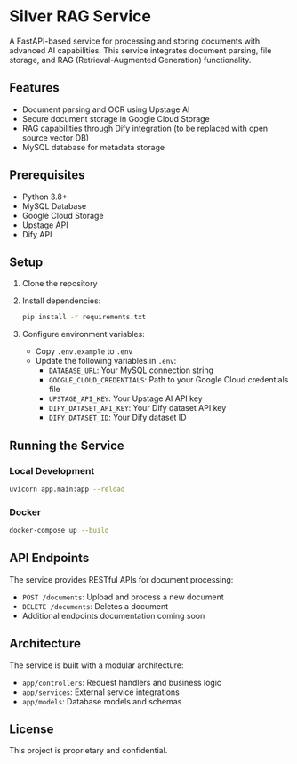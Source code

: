 # Silver RAG Service

A FastAPI-based service for processing and storing documents with advanced AI capabilities. This service integrates document parsing, file storage, and RAG (Retrieval-Augmented Generation) functionality.

## Features

- Document parsing and OCR using Upstage AI
- Secure document storage in Google Cloud Storage
- RAG capabilities through Dify integration (to be replaced with open source vector DB)
- MySQL database for metadata storage

## Prerequisites

- Python 3.8+
- MySQL Database
- Google Cloud Storage
- Upstage API
- Dify API

## Setup

1. Clone the repository

2. Install dependencies:

   ```bash
   pip install -r requirements.txt
   ```

3. Configure environment variables:
   - Copy `.env.example` to `.env`
   - Update the following variables in `.env`:
     - `DATABASE_URL`: Your MySQL connection string
     - `GOOGLE_CLOUD_CREDENTIALS`: Path to your Google Cloud credentials file
     - `UPSTAGE_API_KEY`: Your Upstage AI API key
     - `DIFY_DATASET_API_KEY`: Your Dify dataset API key
     - `DIFY_DATASET_ID`: Your Dify dataset ID

## Running the Service

### Local Development

```bash
uvicorn app.main:app --reload
```

### Docker

```bash
docker-compose up --build
```

## API Endpoints

The service provides RESTful APIs for document processing:

- `POST /documents`: Upload and process a new document
- `DELETE /documents`: Deletes a document
- Additional endpoints documentation coming soon

## Architecture

The service is built with a modular architecture:

- `app/controllers`: Request handlers and business logic
- `app/services`: External service integrations
- `app/models`: Database models and schemas

## License

This project is proprietary and confidential.
